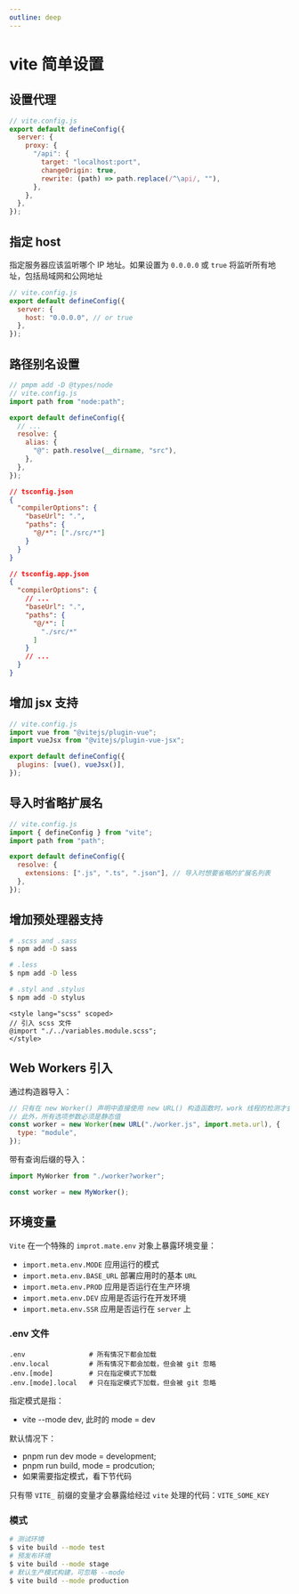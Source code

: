 ```yaml
---
outline: deep
---
```


# vite 简单设置

## 设置代理

```js
// vite.config.js
export default defineConfig({
  server: {
    proxy: {
      "/api": {
        target: "localhost:port",
        changeOrigin: true,
        rewrite: (path) => path.replace(/^\api/, ""),
      },
    },
  },
});
```

## 指定 host

指定服务器应该监听哪个 IP 地址。如果设置为 `0.0.0.0` 或 `true` 将监听所有地址，包括局域网和公网地址

```js
// vite.config.js
export default defineConfig({
  server: {
    host: "0.0.0.0", // or true
  },
});
```

## 路径别名设置

```js
// pmpm add -D @types/node
// vite.config.js
import path from "node:path";

export default defineConfig({
  // ...
  resolve: {
    alias: {
      "@": path.resolve(__dirname, "src"),
    },
  },
});
```

```json
// tsconfig.json
{
  "compilerOptions": {
    "baseUrl": ".",
    "paths": {
      "@/*": ["./src/*"]
    }
  }
}

// tsconfig.app.json
{
  "compilerOptions": {
    // ...
    "baseUrl": ".",
    "paths": {
      "@/*": [
        "./src/*"
      ]
    }
    // ...
  }
}
```

## 增加 jsx 支持

```js
// vite.config.js
import vue from "@vitejs/plugin-vue";
import vueJsx from "@vitejs/plugin-vue-jsx";

export default defineConfig({
  plugins: [vue(), vueJsx()],
});
```

## 导入时省略扩展名

```js
// vite.config.js
import { defineConfig } from "vite";
import path from "path";

export default defineConfig({
  resolve: {
    extensions: [".js", ".ts", ".json"], // 导入时想要省略的扩展名列表
  },
});
```

## 增加预处理器支持

```sh
# .scss and .sass
$ npm add -D sass

# .less
$ npm add -D less

# .styl and .stylus
$ npm add -D stylus
```

```vue
<style lang="scss" scoped>
// 引入 scss 文件
@import "./../variables.module.scss";
</style>
```

## Web Workers 引入

通过构造器导入：

```js
// 只有在 new Worker() 声明中直接使用 new URL() 构造函数时，work 线程的检测才会生效
// 此外，所有选项参数必须是静态值
const worker = new Worker(new URL("./worker.js", import.meta.url), {
  type: "module",
});
```

带有查询后缀的导入：

```js
import MyWorker from "./worker?worker";

const worker = new MyWorker();
```

## 环境变量

`Vite` 在一个特殊的 `improt.mate.env` 对象上暴露环境变量：

- `import.meta.env.MODE` 应用运行的模式
- `import.meta.env.BASE_URL` 部署应用时的基本 `URL`
- `import.meta.env.PROD` 应用是否运行在生产环境
- `import.meta.env.DEV` 应用是否运行在开发环境
- `import.meta.env.SSR` 应用是否运行在 `server` 上

### .env 文件

```
.env                # 所有情况下都会加载
.env.local          # 所有情况下都会加载，但会被 git 忽略
.env.[mode]         # 只在指定模式下加载
.env.[mode].local   # 只在指定模式下加载，但会被 git 忽略
```

指定模式是指：

- vite --mode dev, 此时的 mode = dev

默认情况下：

- pnpm run dev mode = development;
- pnpm run build, mode = prodcution;
- 如果需要指定模式，看下节代码

只有带 `VITE_` 前缀的变量才会暴露给经过 `vite` 处理的代码：`VITE_SOME_KEY`

### 模式

```sh
# 测试环境
$ vite build --mode test
# 预发布环境
$ vite build --mode stage
# 默认生产模式构建，可忽略 --mode
$ vite build --mode production
```
